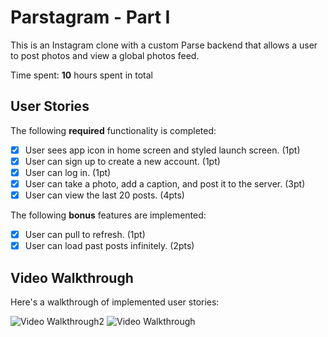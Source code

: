 # Parstagram - Part I

This is an Instagram clone with a custom Parse backend that allows a user to post photos and view a global photos feed.

Time spent: **10** hours spent in total

## User Stories

The following **required** functionality is completed:

- [x] User sees app icon in home screen and styled launch screen. (1pt)
- [x] User can sign up to create a new account. (1pt)
- [x] User can log in. (1pt)
- [x] User can take a photo, add a caption, and post it to the server. (3pt)
- [x] User can view the last 20 posts. (4pts)

The following **bonus** features are implemented:

- [x] User can pull to refresh. (1pt)
- [x] User can load past posts infinitely. (2pts)

## Video Walkthrough

Here's a walkthrough of implemented user stories:

<img src='https://giphy.com/gifs/waPvZPU6aMGq6k56E3/html5' title='Video Walkthrough2' width='' alt='Video Walkthrough2' />

<img src='https://user-images.githubusercontent.com/61363761/111857560-b8511f80-8908-11eb-8779-4558c709f05d.mov' title='Video Walkthrough' width='' alt='Video Walkthrough' />


